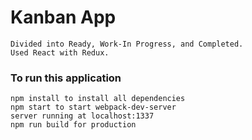 # Kanban App

```
Divided into Ready, Work-In Progress, and Completed.
Used React with Redux.

```


### To run this application

```
npm install to install all dependencies
npm start to start webpack-dev-server
server running at localhost:1337
npm run build for production
```
